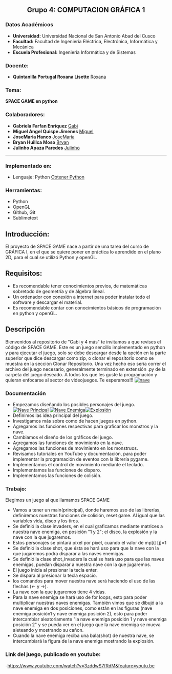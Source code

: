 
## **<center>Grupo 4: COMPUTACION GRÁFICA 1</center>**
### Datos Académicos

- **Universidad:** Universidad Nacional de San Antonio Abad del Cusco
- **Facultad:** Facultad de Ingeniería Eléctrica, Electrónica, Informática y Mecánica
- **Escuela Profesional:** Ingeniería Informática y de Sistemas

### Docente:
- **Quintanilla Portugal Roxana Lisette** [Roxana](https://github.com/nitanilla "Roxana")

### Tema:
 ****SPACE GAME en python****

### Colaboradores:
- **Gabriela Farfan Enriquez** [Gabi](https://github.com/gabrielafarfan1)
- **Miguel Angel Quispe Jimenes** [Miguel](https://github.com/miguel7891223 "Miguel")
- **JoseMaria Hanco** [JoseMaria](https://github.com/josemariahancco "JoseMaria")
- **Bryan Huillca Moso** [Bryan](https://github.com/BryanHuillcaMozo "Bryan")
- **Julinho Apaza Paredes** [Julinho](https://github.com/20julinho "Julinho")
---
### Implementado en:
- Lenguaje:  Python
[Obtener Python](https://www.python.org/downloads/)

### Herramientas:
- Python
- OpenGL
- Github, Git
- Sublimetext

## Introducción:
El proyecto de SPACE GAME nace a partir de una tarea del curso de GRÁFICA I, en el que se quiere poner en práctica lo aprendido en el plano 2D, para el cual se utilizó Python y openGL.

## Requisitos:
- Es recomendable tener conocimientos previos, de matemáticas sobretodo de geometría y de álgebra lineal.
- Un ordenador con conexión a internet para poder instalar todo el software y descargar el material.
- Es recomendable contar con conocimientos básicos de programación en python y openGL.

## Descripción
Bienvenidos al repositorio de "Gabi y 4 más" te invitamos a que revises el código de SPACE GAME. Este es un juego sencillo implementado en python y para ejecutar el juego, solo se debe descargar desde la opción en la parte superior que dice descargar como zip, o clonar el repositorio como se muestra en la sección Clonar Repositorio. Una vez hecho eso sería correr el archivo del juego necesario, generalmente terminado en extensión .py de la carpeta del juego deseado. A todos los que les guste la programación y quieran enfocarse al sector de videojuegos. Te esperamos!!!
[![nave](git "nave")](https://github.com/miguel789123/grupo-4-team-gabi/blob/main/nave%20espacial.png "nave")

### Documentación
- Empezamos diseñando los posibles personajes del juego. 
[![Nave Principal](GitHub "Nave Principal")](https://github.com/miguel789123/grupo-4-team-gabi/blob/main/nuestra_Navee.jpeg "Nave Principal") [![Nave Enemiga](GitHub "Nave Enemiga")](https://github.com/miguel789123/grupo-4-team-gabi/blob/main/nave_enemiga_posicion_2.jpeg "Nave Enemiga")[![Explosión](GitHub "Explosión")](https://github.com/miguel789123/grupo-4-team-gabi/blob/main/MatrizExplosion.jpg "Explosión")
- Definimos las idea principal del juego.
- Investigamos más sobre como de hacen juegos en python.
- Agregamos las funciones respectivas para graficar los monstros y la nave.
-	Cambiamos el diseño de los gráficos del juego.
-	Agregamos las funciones de movimiento en la nave.
-	Agregamos las funciones de movimiento en los monstruos.
-	Revisamos tutoriales en YouTube y documentación, para poder implementar la programación de eventos con la librería pygame.
-	Implementamos el control de movimiento mediante el teclado.
-	Implementamos las funciones de disparo.
-	Implementamos las funciones de colisión.
### Trabajo:
Elegimos un juego al que llamamos SPACE GAME
- Vamos a tener un main(principal), donde haremos uso de las librerías, definiremos nuestras funciones de colisión, reset game. Al igual que las variables vida, disco y los tiros.
- Se definió la clase invaders, en el cual graficamos mediante matrices a nuestra nave enemiga, en posición "1 y  2"; el disco, la explosión y la nave con la que jugaremos.
- Estos personajes se pintará pixel por pixel, cuando el valor de mp[i] [j]=1
- Se definió la clase shot, que ésta se hará uso para que la nave con la que jugaremos podra  disparar a las naves enemigas.
- Se definió la clase  shot_invaders la cual  se hará uso para que las naves enemigas, puedan disparar a nuestra nave con la que jugaremos.
- El juego inicia al presionar la tecla enter.
- Se dispara al presionar la tecla espacio.
- los comandos para mover nuestra nave será haciendo el uso de las flechas (<- y ->).
- La nave con la que jugaremos tiene 4 vidas.
- Para la nave enemiga se hará uso de for loops, esto para poder multiplicar nuestras naves enemigas. También vimos que se dibujó a la nave enemiga en dos posiciones, como están en las figuras (nave enemiga posición1 y nave enemiga posición 2), esto para poder intercambiar aleatoriamente "la nave enemiga posición 1 y nave enemiga posición 2" y se pueda ver en el juego que la nave enemiga se mueva aleteando y mostrando su cañon.
- Cuando la nave enemiga  reciba una bala(shot) de nuestra nave, se intercambiará la figura de la nave enemiga mostrando la explosión.
### Link del juego, publicado en youtube:
-https://www.youtube.com/watch?v=3zddwS7fRdM&feature=youtu.be
